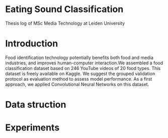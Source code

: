 # Eating Sound Classification
Thesis log of MSc Media Technology at Leiden University


# Introduction
Food identification technology potentially benefits both food and media industries, and improves human-computer interaction.We assembled a food classification dataset based on 246 YouTube videos of 20 food types. This dataset is freely available on Kaggle. We suggest the grouped validation protocol as evaluation method to assess model performance. As a first approach, we applied Convolutional Neural Networks on this dataset. 

# Data struction


# Experiments 
